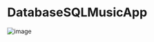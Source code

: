# DatabaseSQLMusicApp

![image](https://user-images.githubusercontent.com/92176935/230799961-c6f1f785-5c36-453c-bb88-4f2e61c31b3f.png)
